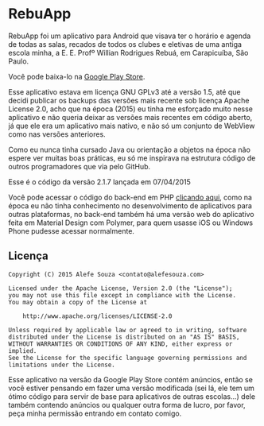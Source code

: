 RebuApp
=======

RebuApp foi um aplicativo para Android que visava ter o horário e agenda de todas as salas, recados de todos os clubes e eletivas de uma antiga escola minha, a E. E. Profº Willian Rodrigues Rebuá, em Carapicuíba, São Paulo.

Você pode baixa-lo na [Google Play Store](http://play.google.com/store/apps/details?id=aloogle.rebuapp).

Esse aplicativo estava em licença GNU GPLv3 até a versão 1.5, até que decidi publicar os backups das versões mais recente sob licença Apache License 2.0, acho que na época (2015) eu tinha me esforçado muito nesse aplicativo e não queria deixar as versões mais recentes em código aberto, já que ele era um aplicativo mais nativo, e não só um conjunto de WebView como nas versões anteriores.

Como eu nunca tinha cursado Java ou orientação a objetos na época não espere ver muitas boas práticas, eu só me inspirava na estrutura código de outros programadores que via pelo GitHub.

Esse é o código da versão 2.1.7 lançada em 07/04/2015

Você pode acessar o código do back-end em PHP [clicando aqui](https://github.com/alefesouza/schoolapp-backend), como na época eu não tinha conhecimento no desenvolvimento de aplicativos para outras plataformas, no back-end também há uma versão web do aplicativo feita em Material Design com Polymer, para quem usasse iOS ou Windows Phone pudesse acessar normalmente.

Licença
----------

    Copyright (C) 2015 Alefe Souza <contato@alefesouza.com>

    Licensed under the Apache License, Version 2.0 (the "License");
    you may not use this file except in compliance with the License.
    You may obtain a copy of the License at

        http://www.apache.org/licenses/LICENSE-2.0

    Unless required by applicable law or agreed to in writing, software
    distributed under the License is distributed on an "AS IS" BASIS,
    WITHOUT WARRANTIES OR CONDITIONS OF ANY KIND, either express or implied.
    See the License for the specific language governing permissions and
    limitations under the License.

Esse aplicativo na versão da Google Play Store contém anúncios, então se você estiver pensando em fazer uma versão modificada (sei lá, ele tem um ótimo código para servir de base para aplicativos de outras escolas...) dele também contendo anúncios ou qualquer outra forma de lucro, por favor, peça minha permissão entrando em contato comigo.
